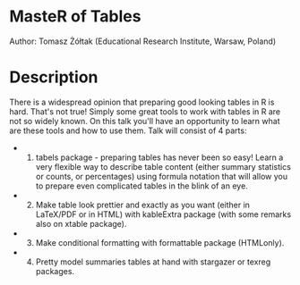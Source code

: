 # MasteR of Tables

Author: Tomasz Żółtak (Educational Research Institute, Warsaw, Poland)

# Description

There is a widespread opinion that preparing good looking tables in R is hard. That's not true! Simply some great tools to work with tables in R are not so widely known. On this talk you'll have an opportunity to learn what are these tools and how to use them. Talk will consist of 4 parts:

  * 1. tabels package - preparing tables has never been so easy! Learn a very flexible way to describe table content (either summary statistics or counts, or percentages) using formula notation that will allow you to prepare even complicated tables in the blink of an eye.
  * 2. Make table look prettier and exactly as you want (either in LaTeX/PDF or in HTML) with kableExtra package (with some remarks also on xtable package).
  * 3. Make conditional formatting with formattable package (HTMLonly).
  * 4. Pretty model summaries tables at hand with stargazer or texreg packages.
